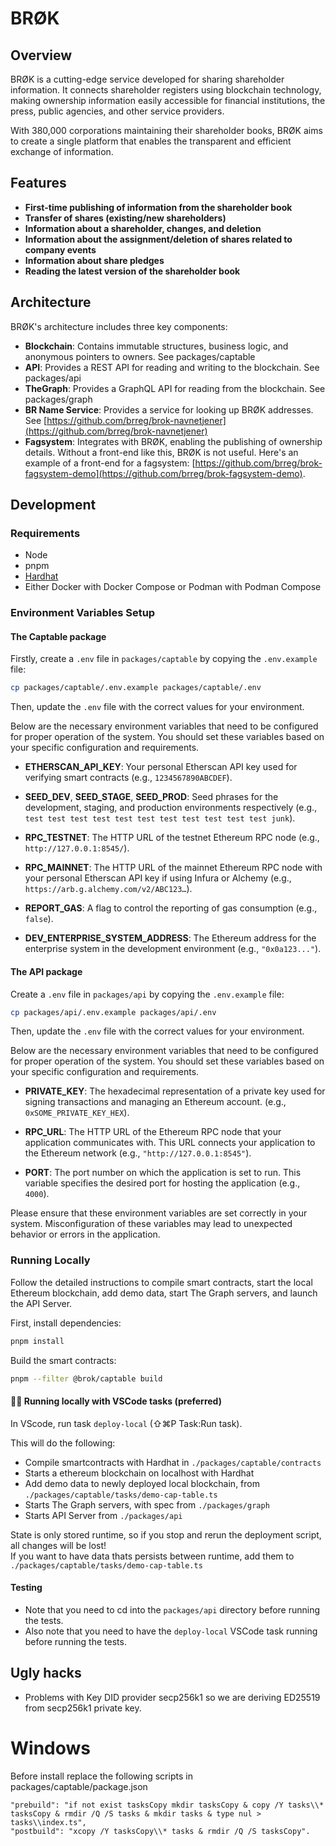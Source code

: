 # BRØK

## Overview

BRØK is a cutting-edge service developed for sharing shareholder information. It connects shareholder registers using blockchain technology, making ownership information easily accessible for financial institutions, the press, public agencies, and other service providers.

With 380,000 corporations maintaining their shareholder books, BRØK aims to create a single platform that enables the transparent and efficient exchange of information.

## Features

- **First-time publishing of information from the shareholder book**
- **Transfer of shares (existing/new shareholders)**
- **Information about a shareholder, changes, and deletion**
- **Information about the assignment/deletion of shares related to company events**
- **Information about share pledges**
- **Reading the latest version of the shareholder book**
<!-- - **Deactivation of a shareholder book (inactive)** -->

## Architecture

BRØK's architecture includes three key components:
- **Blockchain**: Contains immutable structures, business logic, and anonymous pointers to owners. See packages/captable
- **API**: Provides a REST API for reading and writing to the blockchain. See packages/api
- **TheGraph**: Provides a GraphQL API for reading from the blockchain. See packages/graph
- **BR Name Service**: Provides a service for looking up BRØK addresses. See [https://github.com/brreg/brok-navnetjener](https://github.com/brreg/brok-navnetjener)
- **Fagsystem**: Integrates with BRØK, enabling the publishing of ownership details. Without a front-end like this, BRØK is not useful. Here's an example of a front-end for a fagsystem: [https://github.com/brreg/brok-fagsystem-demo](https://github.com/brreg/brok-fagsystem-demo).


## Development

### Requirements
- Node
- pnpm
- [Hardhat](https://hardhat.org/hardhat-runner/docs/getting-started#installation)
- Either Docker with Docker Compose or Podman with Podman Compose

### Environment Variables Setup

#### The Captable package 

Firstly, create a `.env` file in `packages/captable` by copying the `.env.example` file:

```bash
cp packages/captable/.env.example packages/captable/.env
```

Then, update the `.env` file with the correct values for your environment.

Below are the necessary environment variables that need to be configured for proper operation of the system. You should set these variables based on your specific configuration and requirements.

- **ETHERSCAN_API_KEY**: Your personal Etherscan API key used for verifying smart contracts (e.g., `1234567890ABCDEF`).

- **SEED_DEV**, **SEED_STAGE**, **SEED_PROD**: Seed phrases for the development, staging, and production environments respectively (e.g., `test test test test test test test test test test test junk`).

- **RPC_TESTNET**: The HTTP URL of the testnet Ethereum RPC node (e.g., `http://127.0.0.1:8545/`).

- **RPC_MAINNET**: The HTTP URL of the mainnet Ethereum RPC node with your personal Etherscan API key if using Infura or Alchemy (e.g., `https://arb.g.alchemy.com/v2/ABC123…`).

- **REPORT_GAS**: A flag to control the reporting of gas consumption (e.g., `false`).

- **DEV_ENTERPRISE_SYSTEM_ADDRESS**: The Ethereum address for the enterprise system in the development environment (e.g., `"0x0a123..."`).

#### The API package 

Create a `.env` file in `packages/api` by copying the `.env.example` file:

```bash
cp packages/api/.env.example packages/api/.env
```

Then, update the `.env` file with the correct values for your environment.

Below are the necessary environment variables that need to be configured for proper operation of the system. You should set these variables based on your specific configuration and requirements.

- **PRIVATE_KEY**: The hexadecimal representation of a private key used for signing transactions and managing an Ethereum account. (e.g., `0xSOME_PRIVATE_KEY_HEX`).

- **RPC_URL**: The HTTP URL of the Ethereum RPC node that your application communicates with. This URL connects your application to the Ethereum network (e.g., `"http://127.0.0.1:8545"`).

- **PORT**: The port number on which the application is set to run. This variable specifies the desired port for hosting the application (e.g., `4000`).

Please ensure that these environment variables are set correctly in your system. Misconfiguration of these variables may lead to unexpected behavior or errors in the application.

### Running Locally
Follow the detailed instructions to compile smart contracts, start the local Ethereum blockchain, add demo data, start The Graph servers, and launch the API Server.

First, install dependencies:

```bash
pnpm install
```

Build the smart contracts:

```bash
pnpm --filter @brok/captable build
```

#### 👩‍💻 Running locally with VSCode tasks (preferred) 
In VScode, run task `deploy-local`  (⇧⌘P Task:Run task).  

This will do the following:
- Compile smartcontracts with Hardhat in `./packages/captable/contracts`
- Starts a ethereum blockchain on localhost with Hardhat
- Add demo data to newly deployed local blockchain, from `./packages/captable/tasks/demo-cap-table.ts`
- Starts The Graph servers, with spec from `./packages/graph`
- Starts API Server from `./packages/api`

State is only stored runtime, so if you stop and rerun the deployment script, all changes will be lost!  
If you want to have data thats persists between runtime, add them to `./packages/captable/tasks/demo-cap-table.ts`

#### Testing

* Note that you need to cd into the `packages/api` directory before running the tests.
* Also note that you need to have the `deploy-local` VSCode task running before running the tests.

## Ugly hacks
- Problems with Key DID provider secp256k1 so we are deriving ED25519 from secp256k1 private key.

# Windows
Before install replace the following scripts in packages/captable/package.json
```
"prebuild": "if not exist tasksCopy mkdir tasksCopy & copy /Y tasks\\* tasksCopy & rmdir /Q /S tasks & mkdir tasks & type nul > tasks\\index.ts",
"postbuild": "xcopy /Y tasksCopy\\* tasks & rmdir /Q /S tasksCopy".
```